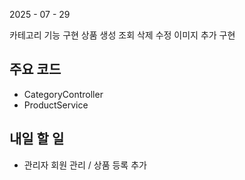 2025 - 07 - 29

카테고리 기능 구현
상품 생성 조회 삭제 수정 이미지 추가 구현


## 주요 코드
- CategoryController
- ProductService

## 내일 할 일
- 관리자 회원 관리  / 상품 등록 추가